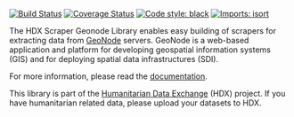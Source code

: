 [![Build Status](https://github.com/OCHA-DAP/hdx-scraper-geonode/actions/workflows/run-python-tests.yml/badge.svg)](https://github.com/OCHA-DAP/hdx-scraper-geonode/actions/workflows/run-python-tests.yml)
[![Coverage Status](https://codecov.io/gh/OCHA-DAP/hdx-scraper-geonode/branch/main/graph/badge.svg?token=JpWZc5js4y)](https://codecov.io/gh/OCHA-DAP/hdx-scraper-geonode)
[![Code style: black](https://img.shields.io/badge/code%20style-black-000000.svg)](https://github.com/psf/black)
[![Imports: isort](https://img.shields.io/badge/%20imports-isort-%231674b1?style=flat&labelColor=ef8336)](https://pycqa.github.io/isort/)

The HDX Scraper Geonode Library enables easy building of scrapers for extracting data 
from [GeoNode](https://geonode.org/) servers. GeoNode is a web-based application and 
platform for developing geospatial information systems (GIS) and for deploying spatial 
data infrastructures (SDI). 

For more information, please read the 
[documentation](https://hdx-scraper-geonode.readthedocs.io/en/latest/). 

This library is part of the [Humanitarian Data Exchange](https://data.humdata.org/) 
(HDX) project. If you have humanitarian related data, please upload your datasets to 
HDX.
